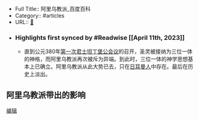 - Full Title:: 阿里乌教派_百度百科
- Category:: #articles
- URL:: [🔗](https://baike.baidu.com/item/%E9%98%BF%E9%87%8C%E4%B9%8C%E6%95%99%E6%B4%BE/7171867?fromModule=lemma_inlink)
- ### Highlights first synced by #Readwise [[April 11th, 2023]]
    - 直到公元380年[第一次君士坦丁堡公会议](/item/%E7%AC%AC%E4%B8%80%E6%AC%A1%E5%90%9B%E5%A3%AB%E5%9D%A6%E4%B8%81%E5%A0%A1%E5%85%AC%E4%BC%9A%E8%AE%AE/3741003?fromModule=lemma_inlink)的召开，圣灵被接纳为三位一体的神格，而阿里乌教派再次被斥为异端。到此时，三位一体的神学思想基本上已确立。阿里乌教派从此大势已去，只在[日耳曼人](/item/%E6%97%A5%E8%80%B3%E6%9B%BC%E4%BA%BA/1950126?fromModule=lemma_inlink)中存在。最后在历史上淡出。




阿里乌教派带出的影响
----------


[编辑](javascript:;)
